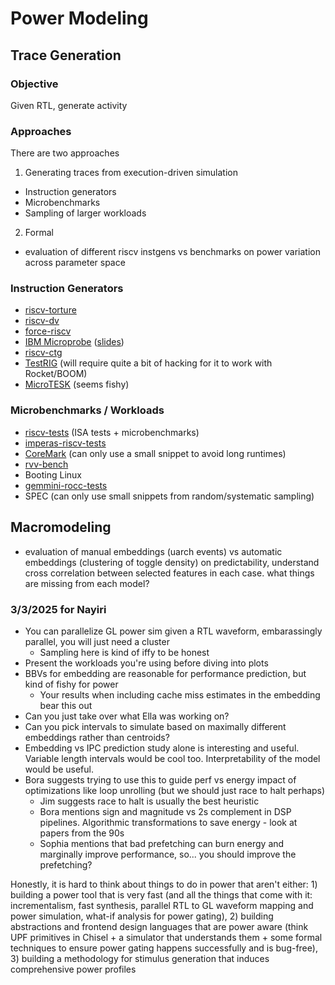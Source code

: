 # Power Modeling

## Trace Generation

### Objective

Given RTL, generate activity

### Approaches

There are two approaches

1. Generating traces from execution-driven simulation
  - Instruction generators
  - Microbenchmarks
  - Sampling of larger workloads
2. Formal

- evaluation of different riscv instgens vs benchmarks on power variation across parameter space

### Instruction Generators

- [riscv-torture](https://github.com/ucb-bar/riscv-torture)
- [riscv-dv](https://github.com/chipsalliance/riscv-dv)
- [force-riscv](https://github.com/openhwgroup/force-riscv)
- [IBM Microprobe](https://github.com/IBM/microprobe/tree/master/targets/riscv/examples) ([slides](https://riscv.org/wp-content/uploads/2017/12/Tue1424-riscv-microprobe-presentation.pdf))
- [riscv-ctg](https://github.com/riscv-software-src/riscv-ctg)
- [TestRIG](https://github.com/CTSRD-CHERI/TestRIG) (will require quite a bit of hacking for it to work with Rocket/BOOM)
- [MicroTESK](https://forge.ispras.ru/projects/microtesk-riscv) (seems fishy)

### Microbenchmarks / Workloads

- [riscv-tests](https://github.com/riscv-software-src/riscv-tests) (ISA tests + microbenchmarks)
- [imperas-riscv-tests](https://github.com/riscv-ovpsim/imperas-riscv-tests)
- [CoreMark](https://github.com/riscv-boom/riscv-coremark) (can only use a small snippet to avoid long runtimes)
- [rvv-bench](https://github.com/camel-cdr/rvv-bench)
- Booting Linux
- [gemmini-rocc-tests](https://github.com/ucb-bar/gemmini-rocc-tests)
- SPEC (can only use small snippets from random/systematic sampling)

## Macromodeling

- evaluation of manual embeddings (uarch events) vs automatic embeddings (clustering of toggle density) on predictability, understand cross correlation between selected features in each case. what things are missing from each model?

### 3/3/2025 for Nayiri

- You can parallelize GL power sim given a RTL waveform, embarassingly parallel, you will just need a cluster
  - Sampling here is kind of iffy to be honest
- Present the workloads you're using before diving into plots
- BBVs for embedding are reasonable for performance prediction, but kind of fishy for power
  - Your results when including cache miss estimates in the embedding bear this out
- Can you just take over what Ella was working on?
- Can you pick intervals to simulate based on maximally different embeddings rather than centroids?
- Embedding vs IPC prediction study alone is interesting and useful. Variable length intervals would be cool too. Interpretability of the model would be useful.
- Bora suggests trying to use this to guide perf vs energy impact of optimizations like loop unrolling (but we should just race to halt perhaps)
  - Jim suggests race to halt is usually the best heuristic
  - Bora mentions sign and magnitude vs 2s complement in DSP pipelines. Algorithmic transformations to save energy - look at papers from the 90s
  - Sophia mentions that bad prefetching can burn energy and marginally improve performance, so... you should improve the prefetching?

Honestly, it is hard to think about things to do in power that aren't either: 1) building a power tool that is very fast (and all the things that come with it: incrementalism, fast synthesis, parallel RTL to GL waveform mapping and power simulation, what-if analysis for power gating), 2) building abstractions and frontend design languages that are power aware (think UPF primitives in Chisel + a simulator that understands them + some formal techniques to ensure power gating happens successfully and is bug-free), 3) building a methodology for stimulus generation that induces comprehensive power profiles
